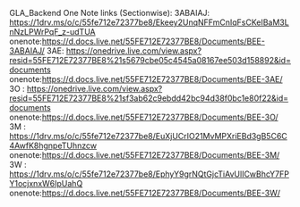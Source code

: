 GLA_Backend
One Note links (Sectionwise):
3ABAIAJ: https://1drv.ms/o/c/55fe712e72377be8/Ekeey2UnqNFFmCnIqFsCKeIBaM3LnNzLPWrPqF_z-udTUA
onenote:https://d.docs.live.net/55FE712E72377BE8/Documents/BEE-3ABAIAJ/
3AE: https://onedrive.live.com/view.aspx?resid=55FE712E72377BE8%21s5679cbe05c4545a08167ee503d158892&id=documents
onenote:https://d.docs.live.net/55FE712E72377BE8/Documents/BEE-3AE/
3O : https://onedrive.live.com/view.aspx?resid=55FE712E72377BE8%21sf3ab62c9ebdd42bc94d38f0bc1e80f22&id=documents
onenote:https://d.docs.live.net/55FE712E72377BE8/Documents/BEE-3O/
3M : https://1drv.ms/o/c/55fe712e72377be8/EuXjUCrIO21MvMPXriEBd3gB5C6C4AwfK8hgnpeTUhnzcw
onenote:https://d.docs.live.net/55FE712E72377BE8/Documents/BEE-3M/
3W : https://1drv.ms/o/c/55fe712e72377be8/EphyY9grNQtGjcTiAvUlICwBhcY7FPY1ocjxnxW6IpUahQ
onenote:https://d.docs.live.net/55FE712E72377BE8/Documents/BEE-3W/
